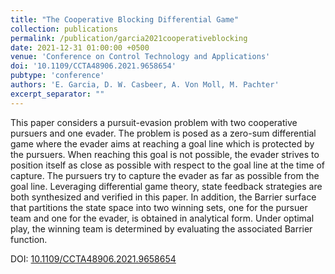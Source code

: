 ```yaml
---
title: "The Cooperative Blocking Differential Game"
collection: publications
permalink: /publication/garcia2021cooperativeblocking
date: 2021-12-31 01:00:00 +0500
venue: 'Conference on Control Technology and Applications'
doi: '10.1109/CCTA48906.2021.9658654'
pubtype: 'conference'
authors: 'E. Garcia, D. W. Casbeer, A. Von Moll, M. Pachter'
excerpt_separator: ""
---
```

This paper considers a pursuit-evasion problem with two cooperative pursuers and one evader. The problem is posed as a zero-sum differential game where the evader aims at reaching a goal line which is protected by the pursuers. When reaching this goal is not possible, the evader strives to position itself as close as possible with respect to the goal line at the time of capture. The pursuers try to capture the evader as far as possible from the goal line. Leveraging differential game theory, state feedback strategies are both synthesized and verified in this paper. In addition, the Barrier surface that partitions the state space into two winning sets, one for the pursuer team and one for the evader, is obtained in analytical form. Under optimal play, the winning team is determined by evaluating the associated Barrier function.


DOI: [10.1109/CCTA48906.2021.9658654](https://doi.org/10.1109/CCTA48906.2021.9658654)